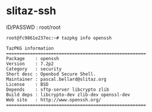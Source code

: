 # slitaz-ssh

ID/PASSWD : root/root

    root@fc9861e237ec:~# tazpkg info openssh

    TazPKG information       
    =====================================================
    Package    : openssh
    Version    : 7.2p2
    Category   : security
    Short desc : Openbsd Secure Shell.
    Maintainer : pascal.bellard@slitaz.org
    License    : BSD
    Depends    : sftp-server libcrypto zlib
    Build deps : libcrypto-dev zlib-dev openssl-dev
    Web site   : http://www.openssh.org/        
    =====================================================

